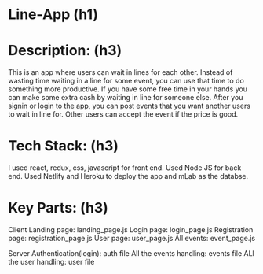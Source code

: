 # Line-App (h1)

# Description: (h3)
This is an app where users can wait in lines for each other. Instead of wasting time waiting in a line for some event, you can use that time to do something more productive. If you have some free time in your hands you can make some extra cash by waiting in line for someone else. After you signin or login to the app, you can post events that you want another users to wait in line for. Other users can accept the event if the price is good.


# Tech Stack: (h3)
I used react, redux, css, javascript for front end. Used Node JS for back end. Used Netlify and Heroku to deploy the app and mLab as the databse. 

# Key Parts: (h3)

Client
Landing page:       landing_page.js
Login page:         login_page.js
Registration page:  registration_page.js
User page:          user_page.js
All events:         event_page.js

Server
Authentication(login):   auth file
All the events handling: events file
ALl the user handling:   user file

